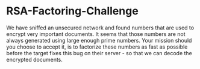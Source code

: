# RSA-Factoring-Challenge
We have sniffed an unsecured network and found numbers that are used to encrypt very important documents. It seems that those numbers are not always generated using large enough prime numbers.
Your mission should you choose to accept it, is to factorize these numbers as fast as possible before the target fixes this bug on their server - so that we can decode the encrypted documents.
